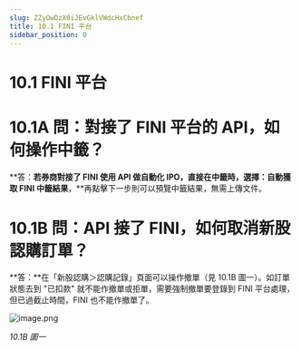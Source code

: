 ```yaml
---
slug: ZZyOwDzX0iJEvGklVWdcHxCbnef
title: 10.1 FINI 平台
sidebar_position: 0
---
```



# 10.1 FINI 平台


# 10.1A 問：對接了 FINI 平台的 API，如何操作中籤？


**答：**若券商對接了 FINI 使用 API 做自動化 IPO，直接在中籤時，選擇：自動獲取 FINI 中籤結果**，**再點擊下一步則可以預覽中籤結果，無需上傳文件。


# 10.1B 問：API 接了 FINI，如何取消新股認購訂單？


**答：**在「新股認購＞認購記錄」頁面可以操作撤單（見 10.1B 圖一）。如訂單狀態去到 "已扣款" 就不能作撤單或拒單，需要強制撤單要登錄到 FINI 平台處理，但已過截止時間，FINI 也不能作撤單了。


![image.png](/assets/4dece04d547293c5ddf043cf894c0157.png)


_10.1B 圖一_

